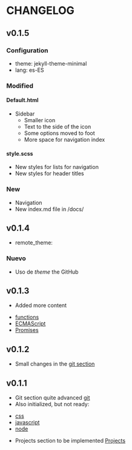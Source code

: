 # CHANGELOG

## v0.1.5

### Configuration

- theme: jekyll-theme-minimal
- lang: es-ES

### Modified

#### Default.html
 - Sidebar
    + Smaller icon
    + Text to the side of the icon
    + Some options moved to foot
    + More space for navigation index

#### style.scss

  - New styles for lists for navigation
  - New styles for header titles

### New

 - Navigation
 - New index.md file in /docs/

## v0.1.4
 - remote_theme:

 ### Nuevo
 - Uso de _theme_ the GitHub

## v0.1.3

 - Added more content
  + [functions](/docs/javascript/functions/)
  + [ECMAScript](/docs/javascript/ecmastript/)
  + [Promises](/docs/javascript/promises/)

## v0.1.2
 - Small changes in the [git section](/docs/git/)
 
## v0.1.1
 + Git section quite advanced [git](/docs/git/)
 + Also initialized, but not ready:
  - [css](/docs/css/)
  - [javascript](/docs/javascript/)
  - [node](/docs/node/)
 + Projects section to be implemented [Projects](/docs/projects/)